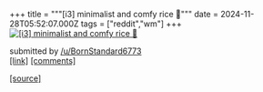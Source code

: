+++
title = """[i3] minimalist and comfy rice 🍚"""
date = 2024-11-28T05:52:07.000Z
tags = ["reddit","wm"]
+++
[![[i3] minimalist and comfy rice 🍚](https://preview.redd.it/i0wmisw10l3e1.png?width=640&crop=smart&auto=webp&s=87b4c68dcf10249c2eab14fa0d03f55b01be25aa "[i3] minimalist and comfy rice 🍚")](https://www.reddit.com/r/unixporn/comments/1h1p7a6/i3_minimalist_and_comfy_rice/)

submitted by [/u/BornStandard6773](https://www.reddit.com/user/BornStandard6773)  
[\[link\]](https://i.redd.it/i0wmisw10l3e1.png) [\[comments\]](https://www.reddit.com/r/unixporn/comments/1h1p7a6/i3_minimalist_and_comfy_rice/)

[[source]](https://www.reddit.com/r/unixporn/comments/1h1p7a6/i3_minimalist_and_comfy_rice/)
